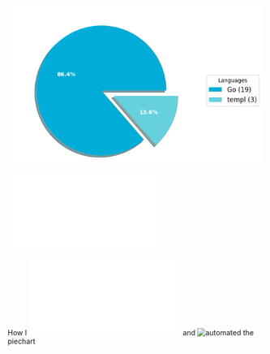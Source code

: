 ![Weekly Commit Distribution Per Language](./commit_distribution_week_08.png)

![Resume / CV](./cv-public.pdf)

How I ![created](./analyze_contributions.py) and ![automated](./.github/workflows/weekly_contributions.yml) the piechart
